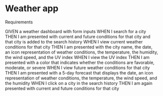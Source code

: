 # Weather app

Requirements

GIVEN a weather dashboard with form inputs
WHEN I search for a city
THEN I am presented with current and future conditions for that city and that city is added to the search history
WHEN I view current weather conditions for that city
THEN I am presented with the
city name,
the date,
an icon representation of weather conditions,
the temperature,
the humidity,
the wind speed,
and the UV index
WHEN I view the UV index
THEN I am presented with a color that indicates whether the conditions are favorable, moderate, or severe
WHEN I view future weather conditions for that city
THEN I am presented with a
5-day forecast that displays
the date,
an icon representation of weather conditions,
the temperature,
the wind speed,
and the humidity
WHEN I click on a city in the search history
THEN I am again presented with current and future conditions for that city

